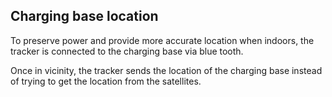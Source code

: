 ## Charging base location
To preserve power and provide more accurate location when indoors, the tracker is connected to the charging base via blue tooth.

Once in vicinity, the tracker sends the location of the charging base instead of trying to get the location from the satellites.

